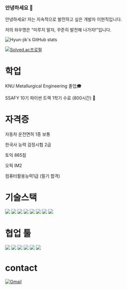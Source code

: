 ### 안녕하세요 👋


안녕하세요! 저는 지속적으로 발전하고 싶은 개발자 이현직입니다.

저의 좌우명은 "미루지 말자, 꾸준히 발전해 나가자!"입니다.

![Hyun-jik's GitHub stats](https://github-readme-stats.vercel.app/api?username=Hyun-jik&show_icons=true&theme=transparent)

[![Solved.ac프로필](http://mazassumnida.wtf/api/v2/generate_badge?boj=lhj0122)](https://solved.ac/lhj0122)


# 학업
KNU Metallurgical Engineering 졸업🎓

SSAFY 10기 파이썬 트랙 1학기 수료 (800시간) 📖


# 자격증
자동차 운전면허 1종 보통

한국사 능력 검정시험 2급

토익 865점 

오픽 IM2

컴퓨터활용능력1급 (필기 합격)


# 기술스택
<img src="https://img.shields.io/badge/Python-3776AB?style=for-the-badge&logo=Python&logoColor=white"> <img src="https://img.shields.io/badge/html-E34F26?style=for-the-badge&logo=html5&logoColor=white"> <img src="https://img.shields.io/badge/css-1572B6?style=for-the-badge&logo=css3&logoColor=white"> <img src="https://img.shields.io/badge/bootstrap-7952B3?style=for-the-badge&logo=bootstrap&logoColor=white"> <img src="https://img.shields.io/badge/JavaScript-F7DF1E?style=for-the-badge&logo=javascript&logoColor=black"> <img src="https://img.shields.io/badge/Vue.js-4FC08D?style=for-the-badge&logo=vue.js&logoColor=white"> <img src="https://img.shields.io/badge/django-092E20?style=for-the-badge&logo=django&logoColor=white"> <img src="https://img.shields.io/badge/React-eeeeee.svg?&style=for-the-badge&logo=react&logoColor=61dafb">

# 협업 툴
<img src="https://img.shields.io/badge/JIRA-253858?style=for-the-badge&logo=JIRA&logoColor=2684ff"> <img src="https://img.shields.io/badge/Gerrit-ffffff?style=for-the-badge&logo=GERRIT&logoColor=000080"> <img src="https://img.shields.io/badge/Github-000000?style=for-the-badge&logo=GITHUB&logoColor=ffffff"> <img src="https://img.shields.io/badge/GITLAB-e14328?style=for-the-badge&logo=GITLAB&logoColor=ff9d1a">
<img src="https://img.shields.io/badge/NOTION-ffffff?style=for-the-badge&logo=NOTION&logoColor=000000"> <img src="https://img.shields.io/badge/MATTERMOST-2c4478?style=for-the-badge&logo=MATTERMOST&logoColor=ffffff">

# contact
[![Gmail](https://img.shields.io/badge/Gmail-D14836?style=for-the-badge&logo=gmail&logoColor=white)](mailto:hjl0122@gmail.com)



